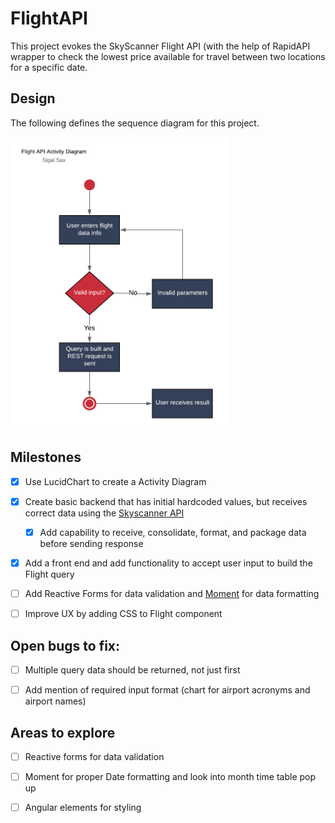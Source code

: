 # FlightAPI

This project evokes the SkyScanner Flight API (with the help of RapidAPI wrapper to check the lowest price available for travel between two locations for a specific date.

## Design

The following defines the sequence diagram for this project.   

<img src="./design/flightAPIActivity.png" width="350">

## Milestones

- [x] Use LucidChart to create a Activity Diagram

- [x] Create basic backend that has initial hardcoded values, but receives correct data using the [Skyscanner API](https://rapidapi.com/skyscanner/api/skyscanner-flight-search)

  - [x] Add capability to receive, consolidate, format, and package data before sending response

- [x] Add a front end and add functionality to accept user input to build the Flight query

- [ ] Add Reactive Forms for data validation and [Moment](https://momentjs.com/) for data formatting

- [ ] Improve UX by adding CSS to Flight component

## Open bugs to fix:

- [ ] Multiple query data should be returned, not just first

- [ ] Add mention of required input format (chart for airport acronyms and airport names)

## Areas to explore

- [ ] Reactive forms for data validation

- [ ] Moment for proper Date formatting and look into month time table pop up

- [ ] Angular elements for styling
